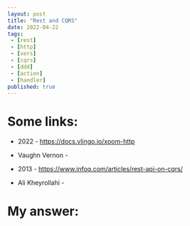 ```yaml
---
layout: post
title: "Rest and CQRS"
date: 2022-04-22
tags:
 - [rest]
 - [http]
 - [vers]
 - [cqrs]
 - [ddd]
 - [action]
 - [handler]
published: true
---
```


# Some links:

- 2022 - https://docs.vlingo.io/xoom-http
- Vaughn Vernon - 

- 2013 - https://www.infoq.com/articles/rest-api-on-cqrs/
- Ali Kheyrollahi - 



# My answer:

